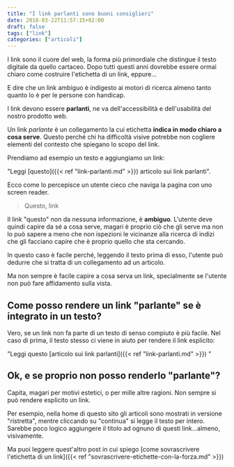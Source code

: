 ```yaml
---
title: "I link parlanti sono buoni consiglieri"
date: 2018-03-22T11:57:15+02:00
draft: false
tags: ["link"]
categories: ["articoli"]
---
```


I link sono il cuore del web, la forma più primordiale che distingue il testo digitale da quello cartaceo.
Dopo tutti questi anni dovrebbe essere ormai chiaro come costruire l'etichetta di un link, eppure...

E dire che un link ambiguo è indigesto ai motori di ricerca almeno tanto quanto lo è per le persone con handicap.

<!--more-->

I link devono essere **parlanti**, ne va dell'accessibilità e dell'usabilità del nostro prodotto web.

Un link *parlante* è un collegamento la cui etichetta **indica in modo chiaro a cosa serve**.
Questo perché chi ha difficoltà visive potrebbe non cogliere elementi del contesto che spiegano lo scopo del link.

Prendiamo ad esempio un testo e aggiungiamo un link:

"Leggi 
[questo]({{< ref "link-parlanti.md" >}})
articolo sui link parlanti".

Ecco come lo percepisce un utente cieco che naviga la pagina con uno screen reader.

> Questo, link

Il link "questo" non da nessuna informazione, è **ambiguo**.
L'utente deve quindi capire da sé a cosa serve, magari è proprio ciò che gli serve ma non lo può sapere a meno che non ispezioni le vicinanze alla ricerca di indizi che gli facciano capire che è proprio quello che sta cercando.

In questo caso è facile perché, leggendo il testo prima di esso, l'utente può dedurre che si tratta di un collegamento ad un articolo.

Ma non sempre è facile capire a cosa serva un link, specialmente se l'utente non può fare affidamento sulla vista.



## Come posso rendere un link "parlante" se è integrato in un testo?

Vero, se un link non fa parte di un testo di senso compiuto è più facile.
Nel caso di prima, il testo stesso ci viene in aiuto per rendere il link esplicito:

"Leggi questo 
[articolo sui link parlanti]({{< ref "link-parlanti.md" >}})
"



## Ok, e se proprio non posso renderlo "parlante"?

Capita, magari per motivi estetici, o per mille altre ragioni.
Non sempre si può rendere esplicito un link.

Per esempio, nella home di questo sito gli articoli sono mostrati in versione "ristretta", mentre cliccando su "continua" si legge il testo per intero.
Sarebbe poco logico aggiungere il titolo ad ognuno di questi link...almeno, visivamente.

Ma puoi leggere quest'altro post in cui spiego 
[come sovrascrivere l'etichetta di un link]({{< ref "sovrascrivere-etichette-con-la-forza.md" >}})

